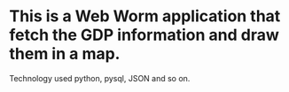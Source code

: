 # This is a Web Worm application that fetch the GDP information and draw them in a map.
Technology used python, pysql, JSON and so on.
